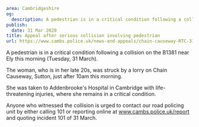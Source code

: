 ```yaml
area: Cambridgeshire
og:
  description: A pedestrian is in a critical condition following a collision on the B1381 near Ely this morning (Tuesday, 31 March).
publish:
  date: 31 Mar 2020
title: Appeal after serious collision involving pedestrian
url: https://www.cambs.police.uk/news-and-appeals/chain-causeway-RTC-31March
```

A pedestrian is in a critical condition following a collision on the B1381 near Ely this morning (Tuesday, 31 March).

The woman, who is in her late 20s, was struck by a lorry on Chain Causeway, Sutton, just after 10am this morning.

She was taken to Addenbrooke's Hospital in Cambridge with life-threatening injuries, where she remains in a critical condition.

Anyone who witnessed the collision is urged to contact our road policing unit by either calling 101 or reporting online at www.cambs.police.uk/report and quoting incident 101 of 31 March.
